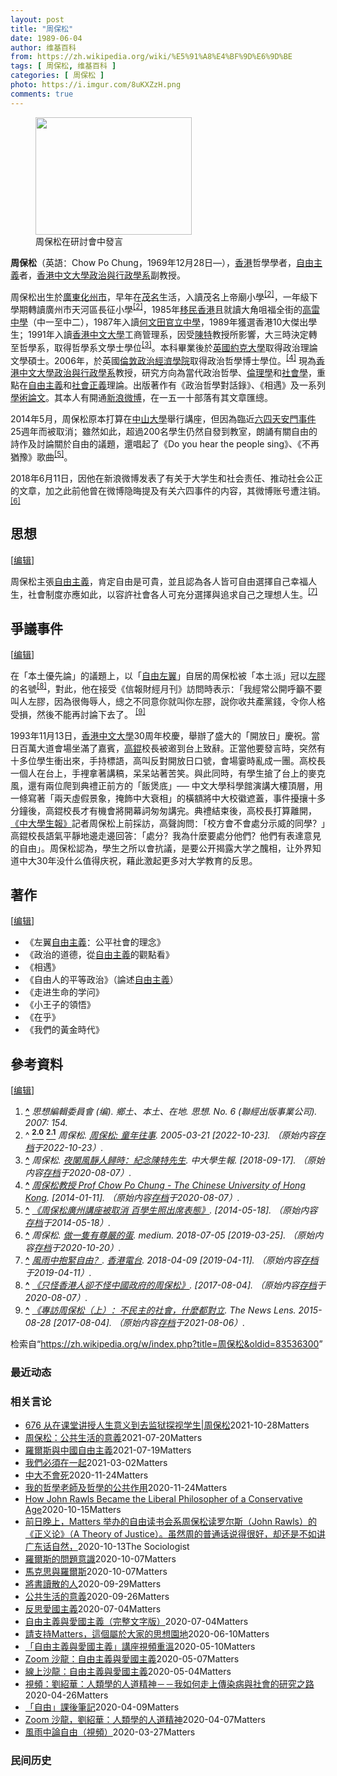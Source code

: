 ```yaml
---
layout: post
title: "周保松"
date: 1989-06-04
author: 维基百科
from: https://zh.wikipedia.org/wiki/%E5%91%A8%E4%BF%9D%E6%9D%BE
tags: [ 周保松, 维基百科 ]
categories: [ 周保松 ]
photo: https://i.imgur.com/8uKXZzH.png
comments: true
---
```

<div class="mw-content-ltr mw-parser-output" lang="zh" dir="ltr"><style data-mw-deduplicate="TemplateStyles:r83732082">.mw-parser-output .infobox-subbox{padding:0;border:none;margin:-3px;width:auto;min-width:100%;font-size:100%;clear:none;float:none;background-color:transparent}.mw-parser-output .infobox-3cols-child{margin:auto}.mw-parser-output .infobox .navbar{font-size:100%}body.skin-minerva .mw-parser-output .infobox-header,body.skin-minerva .mw-parser-output .infobox-subheader,body.skin-minerva .mw-parser-output .infobox-above,body.skin-minerva .mw-parser-output .infobox-title,body.skin-minerva .mw-parser-output .infobox-image,body.skin-minerva .mw-parser-output .infobox-full-data,body.skin-minerva .mw-parser-output .infobox-below{text-align:center}@media screen{html.skin-theme-clientpref-night .mw-parser-output .infobox-full-data:not(.notheme)>div:not(.notheme)[style]{background:#1f1f23!important;color:#f8f9fa}@media screen and (prefers-color-scheme:dark){html.skin-theme-clientpref-os .mw-parser-output .infobox-full-data:not(.notheme) div:not(.notheme){background:#1f1f23!important;color:#f8f9fa}}html.skin-theme-clientpref-night .mw-parser-output .infobox td div:not(.notheme)[style]{background:transparent!important;color:var(--color-base,#202122)}@media screen and (prefers-color-scheme:dark){html.skin-theme-clientpref-os .mw-parser-output .infobox td div:not(.notheme)[style]{background:transparent!important;color:var(--color-base,#202122)}}html.skin-theme-clientpref-night .mw-parser-output .infobox td div.NavHead:not(.notheme)[style]{background:transparent!important}}@media screen and (prefers-color-scheme:dark){html.skin-theme-clientpref-os .mw-parser-output .infobox td div.NavHead:not(.notheme)[style]{background:transparent!important}}@media(min-width:640px){body.skin--responsive .mw-parser-output .infobox-table{display:table!important}body.skin--responsive .mw-parser-output .infobox-table>caption{display:table-caption!important}body.skin--responsive .mw-parser-output .infobox-table>tbody{display:table-row-group}body.skin--responsive .mw-parser-output .infobox-table tr{display:table-row!important}body.skin--responsive .mw-parser-output .infobox-table th,body.skin--responsive .mw-parser-output .infobox-table td{padding-left:inherit;padding-right:inherit}}</style><link rel="mw-deduplicated-inline-style" href="mw-data:TemplateStyles:r83732082">
<figure typeof="mw:File/Thumb"><a href="/wiki/File:Chow_Po_Chung_in_seminar.jpg" class="mw-file-description"><img src="//upload.wikimedia.org/wikipedia/commons/thumb/7/79/Chow_Po_Chung_in_seminar.jpg/250px-Chow_Po_Chung_in_seminar.jpg" decoding="async" width="250" height="188" class="mw-file-element" srcset="//upload.wikimedia.org/wikipedia/commons/thumb/7/79/Chow_Po_Chung_in_seminar.jpg/375px-Chow_Po_Chung_in_seminar.jpg 1.5x, //upload.wikimedia.org/wikipedia/commons/thumb/7/79/Chow_Po_Chung_in_seminar.jpg/500px-Chow_Po_Chung_in_seminar.jpg 2x" data-file-width="2560" data-file-height="1920"></a><figcaption>周保松在研討會中發言</figcaption></figure>
<p><b>周保松</b>（英語：<span lang="en">Chow Po Chung</span>，1969年12月28日<span class="useeditintro" title="Template:BLP editintro">—</span>），<a href="/wiki/%E9%A6%99%E6%B8%AF" title="香港">香港</a>哲學學者，<a href="/wiki/%E8%87%AA%E7%94%B1%E4%B8%BB%E7%BE%A9" class="mw-redirect" title="自由主義">自由主義</a>者，<a href="/wiki/%E9%A6%99%E6%B8%AF%E4%B8%AD%E6%96%87%E5%A4%A7%E5%AD%B8" title="香港中文大學">香港中文大學</a><a href="/wiki/%E9%A6%99%E6%B8%AF%E4%B8%AD%E6%96%87%E5%A4%A7%E5%AD%B8%E6%94%BF%E6%B2%BB%E8%88%87%E8%A1%8C%E6%94%BF%E5%AD%B8%E7%B3%BB" class="mw-redirect" title="香港中文大學政治與行政學系">政治與行政學系</a>副教授。
</p>
<meta property="mw:PageProp/toc">
<div class="mw-heading mw-heading2"></div>
<p>周保松出生於<a href="/wiki/%E5%BB%A3%E6%9D%B1" class="mw-redirect" title="廣東">廣東</a><a href="/wiki/%E5%8C%96%E5%B7%9E%E5%B8%82" title="化州市">化州市</a>，早年在<a href="/wiki/%E8%8C%82%E5%90%8D" class="mw-redirect" title="茂名">茂名</a>生活，入讀茂名上帝廟小學<sup id="cite_ref-周保松:_童年往事_2-0" class="reference"><a href="#cite_note-周保松:_童年往事-2"><span class="cite-bracket">[</span>2<span class="cite-bracket">]</span></a></sup>，一年級下學期轉讀廣州市天河區長征小學<sup id="cite_ref-周保松:_童年往事_2-1" class="reference"><a href="#cite_note-周保松:_童年往事-2"><span class="cite-bracket">[</span>2<span class="cite-bracket">]</span></a></sup>，1985年<a href="/wiki/%E9%A6%99%E6%B8%AF%E6%96%B0%E7%A7%BB%E6%B0%91" title="香港新移民">移民</a><a href="/wiki/%E9%A6%99%E6%B8%AF" title="香港">香港</a>且就讀大角咀福全街的<a href="/wiki/%E9%AB%98%E9%9B%B7%E4%B8%AD%E5%AD%B8" title="高雷中學">高雷中學</a>（中一至中二），1987年入讀<a href="/wiki/%E4%BD%95%E6%96%87%E7%94%B0%E5%AE%98%E7%AB%8B%E4%B8%AD%E5%AD%B8" title="何文田官立中學">何文田官立中學</a>，1989年獲選香港10大傑出學生；1991年入讀<a href="/wiki/%E9%A6%99%E6%B8%AF%E4%B8%AD%E6%96%87%E5%A4%A7%E5%AD%B8" title="香港中文大學">香港中文大學</a>工商管理系，因受<a href="/wiki/%E9%99%B3%E7%89%B9" title="陳特">陳特</a>教授所影響，大三時決定轉至哲學系，取得哲學系文學士學位<sup id="cite_ref-ChowPoChung2882_3-0" class="reference"><a href="#cite_note-ChowPoChung2882-3"><span class="cite-bracket">[</span>3<span class="cite-bracket">]</span></a></sup>。本科畢業後於<a href="/wiki/%E8%8B%B1%E5%9C%8B%E7%B4%84%E5%85%8B%E5%A4%A7%E5%AD%B8" class="mw-redirect" title="英國約克大學">英國約克大學</a>取得政治理論文學碩士。2006年，於英國<a href="/wiki/%E5%80%AB%E6%95%A6%E6%94%BF%E6%B2%BB%E7%B6%93%E6%BF%9F%E5%AD%B8%E9%99%A2" title="倫敦政治經濟學院">倫敦政治經濟學院</a>取得政治哲學博士學位。<sup id="cite_ref-4" class="reference"><a href="#cite_note-4"><span class="cite-bracket">[</span>4<span class="cite-bracket">]</span></a></sup> 現為<a href="/wiki/%E9%A6%99%E6%B8%AF%E4%B8%AD%E6%96%87%E5%A4%A7%E5%AD%B8%E6%94%BF%E6%B2%BB%E8%88%87%E8%A1%8C%E6%94%BF%E5%AD%B8%E7%B3%BB" class="mw-redirect" title="香港中文大學政治與行政學系">香港中文大學政治與行政學系</a>教授，研究方向為當代政治哲學、<a href="/wiki/%E5%80%AB%E7%90%86%E5%AD%B8" class="mw-redirect" title="倫理學">倫理學</a>和<a href="/wiki/%E7%A4%BE%E6%9C%83%E5%AD%B8" class="mw-redirect" title="社會學">社會學</a>，重點在<a href="/wiki/%E8%87%AA%E7%94%B1%E4%B8%BB%E7%BE%A9" class="mw-redirect" title="自由主義">自由主義</a>和<a href="/wiki/%E7%A4%BE%E6%9C%83%E6%AD%A3%E7%BE%A9" title="社會正義">社會正義</a>理論。出版著作有《政治哲學對話錄》、《相遇》及一系列<a href="/wiki/%E5%AD%A6%E6%9C%AF%E8%AE%BA%E6%96%87" class="mw-redirect" title="学术论文">學術論文</a>。其本人有開通<a href="/wiki/%E6%96%B0%E6%B5%AA%E5%BE%AE%E5%8D%9A" title="新浪微博">新浪微博</a>，在一五一十部落有其文章匯總。
</p><p>2014年5月，周保松原本打算在<a href="/wiki/%E4%B8%AD%E5%B1%B1%E5%A4%A7%E5%AD%B8" class="mw-redirect" title="中山大學">中山大學</a>舉行講座，但因為臨近<a href="/wiki/%E5%85%AD%E5%9B%9B%E5%A4%A9%E5%AE%89%E9%96%80%E4%BA%8B%E4%BB%B6" class="mw-redirect" title="六四天安門事件">六四天安門事件</a>25週年而被取消；雖然如此，超過200名學生仍然自發到教室，朗誦有關自由的詩作及討論關於自由的議題，還唱起了《Do you hear the people sing》、《不再猶豫》歌曲<sup id="cite_ref-5" class="reference"><a href="#cite_note-5"><span class="cite-bracket">[</span>5<span class="cite-bracket">]</span></a></sup>。
</p><p>2018年6月11日，因他在新浪微博发表了有关于大学生和社会责任、推动社会公正的文章，加之此前他曾在微博隐晦提及有关六四事件的内容，其微博账号遭注销。<sup id="cite_ref-6" class="reference"><a href="#cite_note-6"><span class="cite-bracket">[</span>6<span class="cite-bracket">]</span></a></sup>
</p>
<div class="mw-heading mw-heading2"><h2 id="思想"><span id=".E6.80.9D.E6.83.B3"></span>思想</h2><span class="mw-editsection"><span class="mw-editsection-bracket">[</span><a href="/w/index.php?title=%E5%91%A8%E4%BF%9D%E6%9D%BE&amp;action=edit&amp;section=2" title="编辑章节：思想"><span>编辑</span></a><span class="mw-editsection-bracket">]</span></span></div>
<p>周保松主張<a href="/wiki/%E8%87%AA%E7%94%B1%E4%B8%BB%E7%BE%A9" class="mw-redirect" title="自由主義">自由主義</a>，肯定自由是可貴，並且認為各人皆可自由選擇自己幸福人生，社會制度亦應如此，以容許社會各人可充分選擇與追求自己之理想人生。<sup id="cite_ref-7" class="reference"><a href="#cite_note-7"><span class="cite-bracket">[</span>7<span class="cite-bracket">]</span></a></sup>
</p>
<div class="mw-heading mw-heading2"><h2 id="爭議事件"><span id=".E7.88.AD.E8.AD.B0.E4.BA.8B.E4.BB.B6"></span>爭議事件</h2><span class="mw-editsection"><span class="mw-editsection-bracket">[</span><a href="/w/index.php?title=%E5%91%A8%E4%BF%9D%E6%9D%BE&amp;action=edit&amp;section=3" title="编辑章节：爭議事件"><span>编辑</span></a><span class="mw-editsection-bracket">]</span></span></div>
<p>在「本土優先論」的議題上，以「<a href="/wiki/%E7%A4%BE%E4%BC%9A%E8%87%AA%E7%94%B1%E4%B8%BB%E4%B9%89" title="社会自由主义">自由左翼</a>」自居的周保松被「本土派」冠以<a href="/wiki/%E5%B7%A6%E8%86%A0" title="左膠">左膠</a>的名號<sup id="cite_ref-8" class="reference"><a href="#cite_note-8"><span class="cite-bracket">[</span>8<span class="cite-bracket">]</span></a></sup>，對此，他在接受《信報財經月刊》訪問時表示：「我經常公開呼籲不要叫人左膠，因為很侮辱人，總之不同意你就叫你左膠，說你收共產黨錢，令你人格受損，然後不能再討論下去了。  <sup id="cite_ref-9" class="reference"><a href="#cite_note-9"><span class="cite-bracket">[</span>9<span class="cite-bracket">]</span></a></sup>
</p><p>1993年11月13日，<a href="/wiki/%E9%A6%99%E6%B8%AF%E4%B8%AD%E6%96%87%E5%A4%A7%E5%AD%B8" title="香港中文大學">香港中文大學</a>30周年校慶，舉辦了盛大的「開放日」慶祝。當日百萬大道會場坐滿了嘉賓，<a href="/wiki/%E9%AB%98%E9%8C%95" title="高錕">高錕</a>校長被邀到台上致辭。正當他要發言時，突然有十多位學生衝出來，手持標語，高叫反對開放日口號，會場霎時亂成一團。高校長一個人在台上，手裡拿著講稿，呆呆站著苦笑。與此同時，有學生搶了台上的麥克風，還有兩位爬到典禮正前方的「飯煲底」── 中文大學科學館演講大樓頂層，用一條寫著「兩天虛假景象，掩飾中大衰相」的橫額將中大校徽遮蓋，事件擾攘十多分鐘後，高錕校長才有機會將開幕詞匆匆講完。典禮結束後，高校長打算離開，<a href="/wiki/%E4%B8%AD%E5%A4%A7%E5%AD%B8%E7%94%9F%E5%A0%B1" title="中大學生報">《中大學生報》</a>記者周保松上前採訪，高聲詢問：「校方會不會處分示威的同學？」高錕校長語氣平靜地邊走邊回答：「處分？我為什麼要處分他們？他們有表達意見的自由」。周保松認為，學生之所以會抗議，是要公开揭露大学之醜相，让外界知道中大30年没什么值得庆祝，藉此激起更多对大学教育的反思。
</p>
<div class="mw-heading mw-heading2"><h2 id="著作"><span id=".E8.91.97.E4.BD.9C"></span>著作</h2><span class="mw-editsection"><span class="mw-editsection-bracket">[</span><a href="/w/index.php?title=%E5%91%A8%E4%BF%9D%E6%9D%BE&amp;action=edit&amp;section=4" title="编辑章节：著作"><span>编辑</span></a><span class="mw-editsection-bracket">]</span></span></div>
<ul><li>《左翼<a href="/wiki/%E8%87%AA%E7%94%B1%E4%B8%BB%E7%BE%A9" class="mw-redirect" title="自由主義">自由主義</a>：公平社會的理念》</li>
<li>《政治的道德，從<a href="/wiki/%E8%87%AA%E7%94%B1%E4%B8%BB%E7%BE%A9" class="mw-redirect" title="自由主義">自由主義</a>的觀點看》</li>
<li>《相遇》</li>
<li>《自由人的平等政治》（論述<a href="/wiki/%E8%87%AA%E7%94%B1%E4%B8%BB%E7%BE%A9" class="mw-redirect" title="自由主義">自由主義</a>）</li>
<li>《走进生命的学问》</li>
<li>《小王子的領悟》</li>
<li>《在乎》</li>
<li>《我們的黃金時代》</li></ul>
<div class="mw-heading mw-heading2"><h2 id="參考資料"><span id=".E5.8F.83.E8.80.83.E8.B3.87.E6.96.99"></span>參考資料</h2><span class="mw-editsection"><span class="mw-editsection-bracket">[</span><a href="/w/index.php?title=%E5%91%A8%E4%BF%9D%E6%9D%BE&amp;action=edit&amp;section=5" title="编辑章节：參考資料"><span>编辑</span></a><span class="mw-editsection-bracket">]</span></span></div>
<div class="reflist" style="list-style-type: decimal;">
<ol class="references">
<li id="cite_note-1"><span class="mw-cite-backlink"><b><a href="#cite_ref-1">^</a></b></span> <span class="reference-text"><cite class="citation magazine">思想編輯委員會 (编). 鄉土、本土、在地. 思想. No.&nbsp;6 (聯經出版事業公司). 2007: 154.</cite><span title="ctx_ver=Z39.88-2004&amp;rfr_id=info%3Asid%2Fzh.wikipedia.org%3A%E5%91%A8%E4%BF%9D%E6%9D%BE&amp;rft.atitle=%E9%84%89%E5%9C%9F%E3%80%81%E6%9C%AC%E5%9C%9F%E3%80%81%E5%9C%A8%E5%9C%B0&amp;rft.au=%E6%80%9D%E6%83%B3%E7%B7%A8%E8%BC%AF%E5%A7%94%E5%93%A1%E6%9C%83&amp;rft.date=2007&amp;rft.genre=article&amp;rft.issue=6&amp;rft.jtitle=%E6%80%9D%E6%83%B3&amp;rft.pages=154&amp;rft_val_fmt=info%3Aofi%2Ffmt%3Akev%3Amtx%3Ajournal" class="Z3988"><span style="display:none;">&nbsp;</span></span></span>
</li>
<li id="cite_note-周保松:_童年往事-2"><span class="mw-cite-backlink">^ <a href="#cite_ref-周保松:_童年往事_2-0"><sup><b>2.0</b></sup></a> <a href="#cite_ref-周保松:_童年往事_2-1"><sup><b>2.1</b></sup></a></span> <span class="reference-text"><cite class="citation web">周保松. <a rel="nofollow" class="external text" href="https://www.inmediahk.net/%E5%91%A8%E4%BF%9D%E6%9D%BE-%E7%AB%A5%E5%B9%B4%E5%BE%80%E4%BA%8B">周保松: 童年往事</a>. 2005-03-21 <span class="reference-accessdate"> [<span class="nowrap">2022-10-23</span>]</span>. （原始内容<a rel="nofollow" class="external text" href="https://web.archive.org/web/20221023063502/https://www.inmediahk.net/%E5%91%A8%E4%BF%9D%E6%9D%BE-%E7%AB%A5%E5%B9%B4%E5%BE%80%E4%BA%8B">存档</a>于2022-10-23）.</cite><span title="ctx_ver=Z39.88-2004&amp;rfr_id=info%3Asid%2Fzh.wikipedia.org%3A%E5%91%A8%E4%BF%9D%E6%9D%BE&amp;rft.au=%E5%91%A8%E4%BF%9D%E6%9D%BE&amp;rft.btitle=%E5%91%A8%E4%BF%9D%E6%9D%BE%3A+%E7%AB%A5%E5%B9%B4%E5%BE%80%E4%BA%8B&amp;rft.date=2005-03-21&amp;rft.genre=unknown&amp;rft_id=https%3A%2F%2Fwww.inmediahk.net%2F%25E5%2591%25A8%25E4%25BF%259D%25E6%259D%25BE-%25E7%25AB%25A5%25E5%25B9%25B4%25E5%25BE%2580%25E4%25BA%258B&amp;rft_val_fmt=info%3Aofi%2Ffmt%3Akev%3Amtx%3Abook" class="Z3988"><span style="display:none;">&nbsp;</span></span></span>
</li>
<li id="cite_note-ChowPoChung2882-3"><span class="mw-cite-backlink"><b><a href="#cite_ref-ChowPoChung2882_3-0">^</a></b></span> <span class="reference-text"><cite class="citation web">周保松. <a rel="nofollow" class="external text" href="http://cusp.hk/?p=2882">夜闌風靜人歸時：紀念陳特先生</a>. 中大學生報.  <span class="reference-accessdate"> [<span class="nowrap">2018-09-17</span>]</span>. （原始内容<a rel="nofollow" class="external text" href="https://web.archive.org/web/20200807133204/http://cusp.hk/?p=2882">存档</a>于2020-08-07）.</cite><span title="ctx_ver=Z39.88-2004&amp;rfr_id=info%3Asid%2Fzh.wikipedia.org%3A%E5%91%A8%E4%BF%9D%E6%9D%BE&amp;rft.au=%E5%91%A8%E4%BF%9D%E6%9D%BE&amp;rft.btitle=%E5%A4%9C%E9%97%8C%E9%A2%A8%E9%9D%9C%E4%BA%BA%E6%AD%B8%E6%99%82%EF%BC%9A%E7%B4%80%E5%BF%B5%E9%99%B3%E7%89%B9%E5%85%88%E7%94%9F&amp;rft.genre=unknown&amp;rft.pub=%E4%B8%AD%E5%A4%A7%E5%AD%B8%E7%94%9F%E5%A0%B1&amp;rft_id=http%3A%2F%2Fcusp.hk%2F%3Fp%3D2882&amp;rft_val_fmt=info%3Aofi%2Ffmt%3Akev%3Amtx%3Abook" class="Z3988"><span style="display:none;">&nbsp;</span></span></span>
</li>
<li id="cite_note-4"><span class="mw-cite-backlink"><b><a href="#cite_ref-4">^</a></b></span> <span class="reference-text"><cite class="citation web"><a rel="nofollow" class="external text" href="http://www.cuhk.edu.hk/oge/eta/0809/chow.html">周保松教授 Prof Chow Po Chung - The Chinese University of Hong Kong</a>.  <span class="reference-accessdate"> [<span class="nowrap">2014-01-11</span>]</span>. （原始内容<a rel="nofollow" class="external text" href="https://web.archive.org/web/20200807133128/http://www.cuhk.edu.hk/oge/eta/0809/chow.html">存档</a>于2020-08-07）.</cite><span title="ctx_ver=Z39.88-2004&amp;rfr_id=info%3Asid%2Fzh.wikipedia.org%3A%E5%91%A8%E4%BF%9D%E6%9D%BE&amp;rft.btitle=%E5%91%A8%E4%BF%9D%E6%9D%BE%E6%95%99%E6%8E%88+Prof+Chow+Po+Chung+-+The+Chinese+University+of+Hong+Kong&amp;rft.genre=unknown&amp;rft_id=http%3A%2F%2Fwww.cuhk.edu.hk%2Foge%2Feta%2F0809%2Fchow.html&amp;rft_val_fmt=info%3Aofi%2Ffmt%3Akev%3Amtx%3Abook" class="Z3988"><span style="display:none;">&nbsp;</span></span></span>
</li>
<li id="cite_note-5"><span class="mw-cite-backlink"><b><a href="#cite_ref-5">^</a></b></span> <span class="reference-text"><cite class="citation web"><a rel="nofollow" class="external text" href="http://inews.mingpao.com/htm/Inews/20140516/gb51310y.htm">《周保松廣州講座被取消 百學生照出席表態》</a>.  <span class="reference-accessdate"> [<span class="nowrap">2014-05-18</span>]</span>. （原始内容<a rel="nofollow" class="external text" href="https://web.archive.org/web/20140518174216/http://inews.mingpao.com/htm/Inews/20140516/gb51310y.htm">存档</a>于2014-05-18）.</cite><span title="ctx_ver=Z39.88-2004&amp;rfr_id=info%3Asid%2Fzh.wikipedia.org%3A%E5%91%A8%E4%BF%9D%E6%9D%BE&amp;rft.btitle=%E3%80%8A%E5%91%A8%E4%BF%9D%E6%9D%BE%E5%BB%A3%E5%B7%9E%E8%AC%9B%E5%BA%A7%E8%A2%AB%E5%8F%96%E6%B6%88+%E7%99%BE%E5%AD%B8%E7%94%9F%E7%85%A7%E5%87%BA%E5%B8%AD%E8%A1%A8%E6%85%8B%E3%80%8B&amp;rft.genre=unknown&amp;rft_id=http%3A%2F%2Finews.mingpao.com%2Fhtm%2FInews%2F20140516%2Fgb51310y.htm&amp;rft_val_fmt=info%3Aofi%2Ffmt%3Akev%3Amtx%3Abook" class="Z3988"><span style="display:none;">&nbsp;</span></span></span>
</li>
<li id="cite_note-6"><span class="mw-cite-backlink"><b><a href="#cite_ref-6">^</a></b></span> <span class="reference-text"><cite class="citation web">周保松. <a rel="nofollow" class="external text" href="https://medium.com/@pochungchow/%E5%81%9A%E4%B8%80%E9%9A%BB%E6%9C%89%E5%B0%8A%E5%9A%B4%E7%9A%84%E8%9B%8B-822345487ce4">做一隻有尊嚴的蛋</a>. medium. 2018-07-05 <span class="reference-accessdate"> [<span class="nowrap">2019-03-25</span>]</span>. （原始内容<a rel="nofollow" class="external text" href="https://web.archive.org/web/20201020043918/https://medium.com/@pochungchow/%E5%81%9A%E4%B8%80%E9%9A%BB%E6%9C%89%E5%B0%8A%E5%9A%B4%E7%9A%84%E8%9B%8B-822345487ce4">存档</a>于2020-10-20）.</cite><span title="ctx_ver=Z39.88-2004&amp;rfr_id=info%3Asid%2Fzh.wikipedia.org%3A%E5%91%A8%E4%BF%9D%E6%9D%BE&amp;rft.atitle=%E5%81%9A%E4%B8%80%E9%9A%BB%E6%9C%89%E5%B0%8A%E5%9A%B4%E7%9A%84%E8%9B%8B&amp;rft.au=%E5%91%A8%E4%BF%9D%E6%9D%BE&amp;rft.date=2018-07-05&amp;rft.genre=unknown&amp;rft.jtitle=medium&amp;rft_id=https%3A%2F%2Fmedium.com%2F%40pochungchow%2F%25E5%2581%259A%25E4%25B8%2580%25E9%259A%25BB%25E6%259C%2589%25E5%25B0%258A%25E5%259A%25B4%25E7%259A%2584%25E8%259B%258B-822345487ce4&amp;rft_val_fmt=info%3Aofi%2Ffmt%3Akev%3Amtx%3Ajournal" class="Z3988"><span style="display:none;">&nbsp;</span></span></span>
</li>
<li id="cite_note-7"><span class="mw-cite-backlink"><b><a href="#cite_ref-7">^</a></b></span> <span class="reference-text"><cite class="citation web"><a rel="nofollow" class="external text" href="https://www.rthk.hk/tv/dtt31/programme/philosophynight2018/episode/493282">風雨中抱緊自由？</a>. <a href="/wiki/%E9%A6%99%E6%B8%AF%E9%9B%BB%E5%8F%B0" title="香港電台">香港電台</a>. 2018-04-09 <span class="reference-accessdate"> [<span class="nowrap">2019-04-11</span>]</span>. （原始内容<a rel="nofollow" class="external text" href="https://web.archive.org/web/20190411055305/https://www.rthk.hk/tv/dtt31/programme/philosophynight2018/episode/493282">存档</a>于2019-04-11）.</cite><span title="ctx_ver=Z39.88-2004&amp;rfr_id=info%3Asid%2Fzh.wikipedia.org%3A%E5%91%A8%E4%BF%9D%E6%9D%BE&amp;rft.btitle=%E9%A2%A8%E9%9B%A8%E4%B8%AD%E6%8A%B1%E7%B7%8A%E8%87%AA%E7%94%B1%EF%BC%9F&amp;rft.date=2018-04-09&amp;rft.genre=unknown&amp;rft_id=https%3A%2F%2Fwww.rthk.hk%2Ftv%2Fdtt31%2Fprogramme%2Fphilosophynight2018%2Fepisode%2F493282&amp;rft_val_fmt=info%3Aofi%2Ffmt%3Akev%3Amtx%3Abook" class="Z3988"><span style="display:none;">&nbsp;</span></span></span>
</li>
<li id="cite_note-8"><span class="mw-cite-backlink"><b><a href="#cite_ref-8">^</a></b></span> <span class="reference-text"><cite class="citation web"><a rel="nofollow" class="external text" href="http://www.vjmedia.com.hk/articles/2014/06/22/76059/">《只怪香港人卻不怪中國政府的周保松》</a>.  <span class="reference-accessdate"> [<span class="nowrap">2017-08-04</span>]</span>. （原始内容<a rel="nofollow" class="external text" href="https://web.archive.org/web/20200807133147/https://www.vjmedia.com.hk/articles/2014/06/22/76059">存档</a>于2020-08-07）.</cite><span title="ctx_ver=Z39.88-2004&amp;rfr_id=info%3Asid%2Fzh.wikipedia.org%3A%E5%91%A8%E4%BF%9D%E6%9D%BE&amp;rft.btitle=%E3%80%8A%E5%8F%AA%E6%80%AA%E9%A6%99%E6%B8%AF%E4%BA%BA%E5%8D%BB%E4%B8%8D%E6%80%AA%E4%B8%AD%E5%9C%8B%E6%94%BF%E5%BA%9C%E7%9A%84%E5%91%A8%E4%BF%9D%E6%9D%BE%E3%80%8B&amp;rft.genre=unknown&amp;rft_id=http%3A%2F%2Fwww.vjmedia.com.hk%2Farticles%2F2014%2F06%2F22%2F76059%2F&amp;rft_val_fmt=info%3Aofi%2Ffmt%3Akev%3Amtx%3Abook" class="Z3988"><span style="display:none;">&nbsp;</span></span></span>
</li>
<li id="cite_note-9"><span class="mw-cite-backlink"><b><a href="#cite_ref-9">^</a></b></span> <span class="reference-text"><cite class="citation web"><a rel="nofollow" class="external text" href="https://www.thenewslens.com/article/23475">《專訪周保松（上）：不民主的社會，什麼都對立</a>. The News Lens. 2015-08-28 <span class="reference-accessdate"> [<span class="nowrap">2017-08-04</span>]</span>. （原始内容<a rel="nofollow" class="external text" href="https://web.archive.org/web/20210806073143/https://www.thenewslens.com/article/23475">存档</a>于2021-08-06）.</cite><span title="ctx_ver=Z39.88-2004&amp;rfr_id=info%3Asid%2Fzh.wikipedia.org%3A%E5%91%A8%E4%BF%9D%E6%9D%BE&amp;rft.atitle=%E3%80%8A%E5%B0%88%E8%A8%AA%E5%91%A8%E4%BF%9D%E6%9D%BE%EF%BC%88%E4%B8%8A%EF%BC%89%EF%BC%9A%E4%B8%8D%E6%B0%91%E4%B8%BB%E7%9A%84%E7%A4%BE%E6%9C%83%EF%BC%8C%E4%BB%80%E9%BA%BC%E9%83%BD%E5%B0%8D%E7%AB%8B&amp;rft.date=2015-08-28&amp;rft.genre=unknown&amp;rft.jtitle=The+News+Lens&amp;rft_id=https%3A%2F%2Fwww.thenewslens.com%2Farticle%2F23475&amp;rft_val_fmt=info%3Aofi%2Ffmt%3Akev%3Amtx%3Ajournal" class="Z3988"><span style="display:none;">&nbsp;</span></span></span>
</li>
</ol></div>
<!-- 
NewPP limit report
Parsed by mw‐web.codfw.main‐694cf4987f‐spkm8
Cached time: 20241126031903
Cache expiry: 2592000
Reduced expiry: false
Complications: [show‐toc]
CPU time usage: 0.360 seconds
Real time usage: 0.539 seconds
Preprocessor visited node count: 3131/1000000
Post‐expand include size: 37574/2097152 bytes
Template argument size: 5275/2097152 bytes
Highest expansion depth: 14/100
Expensive parser function count: 1/500
Unstrip recursion depth: 0/20
Unstrip post‐expand size: 18797/5000000 bytes
Lua time usage: 0.230/10.000 seconds
Lua memory usage: 20164618/52428800 bytes
Number of Wikibase entities loaded: 1/400
-->
<!--
Transclusion expansion time report (%,ms,calls,template)
100.00%  391.756      1 -total
 49.69%  194.677      1 Template:Infobox_scholar
 24.25%   94.996      1 Template:Lang-en
 20.98%   82.188      3 Template:Infobox
 18.45%   72.272      1 Template:Reflist
 12.76%   49.984      1 Template:Infobox_person/core
  9.35%   36.645      1 Template:Cite_magazine
  8.36%   32.766      1 Template:Wikidata_image
  6.57%   25.754      8 Template:Cite_web
  6.16%   24.117      1 Template:Bd
-->

<!-- Saved in parser cache with key zhwiki:pcache:idhash:3792192-0!canonical!zh and timestamp 20241126031903 and revision id 83536300. Rendering was triggered because: page-view
 -->
</div><!--esi <esi:include src="/esitest-fa8a495983347898/content" /> --><noscript><img src="https://login.wikimedia.org/wiki/Special:CentralAutoLogin/start?type=1x1" alt="" width="1" height="1" style="border: none; position: absolute;"></noscript>
<div class="printfooter" data-nosnippet="">检索自“<a dir="ltr" href="https://zh.wikipedia.org/w/index.php?title=周保松&amp;oldid=83536300">https://zh.wikipedia.org/w/index.php?title=周保松&amp;oldid=83536300</a>”</div><div id="recent-news"><h3>最近动态</h3><ul></ul></div><div id="open-opinion"><h3>相关言论</h3><ul><li><a href="https://nodebe4.github.io/opinion/2021-10-28/676-%E4%BB%8E%E5%9C%A8%E8%AF%BE%E5%A0%82%E8%AE%B2%E6%8E%88%E4%BA%BA%E7%94%9F%E6%84%8F%E4%B9%89%E5%88%B0%E5%8E%BB%E7%9B%91%E7%8B%B1%E6%8E%A2%E8%A7%86%E5%AD%A6%E7%94%9F-%E5%91%A8%E4%BF%9D%E6%9D%BE/" title="野兽爱智慧">676 从在课堂讲授人生意义到去监狱探视学生|周保松</a><time>2021-10-28</time><a class="tag">Matters</a></li>
<li><a href="https://nodebe4.github.io/opinion/2021-07-20/%E5%91%A8%E4%BF%9D%E6%9D%BE-%E5%85%AC%E5%85%B1%E7%94%9F%E6%B4%BB%E7%9A%84%E6%84%8F%E7%BE%A9/" title="周保松">周保松：公共生活的意義</a><time>2021-07-20</time><a class="tag">Matters</a></li>
<li><a href="https://nodebe4.github.io/opinion/2021-07-19/%E7%BE%85%E7%88%BE%E6%96%AF%E8%88%87%E4%B8%AD%E5%9C%8B%E8%87%AA%E7%94%B1%E4%B8%BB%E7%BE%A9/" title="周保松">羅爾斯與中國自由主義</a><time>2021-07-19</time><a class="tag">Matters</a></li>
<li><a href="https://nodebe4.github.io/opinion/2021-03-02/%E6%88%91%E5%80%91%E5%BF%85%E9%A0%88%E5%9C%A8%E4%B8%80%E8%B5%B7/" title="周保松">我們必須在一起</a><time>2021-03-02</time><a class="tag">Matters</a></li>
<li><a href="https://nodebe4.github.io/opinion/2020-11-24/%E4%B8%AD%E5%A4%A7%E4%B8%8D%E6%9C%83%E6%AD%BB/" title="周保松">中大不會死</a><time>2020-11-24</time><a class="tag">Matters</a></li>
<li><a href="https://nodebe4.github.io/opinion/2020-11-24/%E6%88%91%E7%9A%84%E5%93%B2%E5%AD%B8%E8%80%81%E5%B8%AB%E5%8F%8A%E5%93%B2%E5%AD%B8%E7%9A%84%E5%85%AC%E5%85%B1%E4%BD%9C%E7%94%A8/" title="周保松">我的哲學老師及哲學的公共作用</a><time>2020-11-24</time><a class="tag">Matters</a></li>
<li><a href="https://nodebe4.github.io/opinion/2020-10-15/How-John-Rawls-Became-the-Liberal-Philosopher-of-a/" title="周保松">How John Rawls Became the Liberal Philosopher of a Conservative Age</a><time>2020-10-15</time><a class="tag">Matters</a></li>
<li><a href="https://nodebe4.github.io/opinion/2020-10-13/%E5%89%8D%E6%97%A5%E6%99%9A%E4%B8%8A-Matters-%E4%B8%BE%E5%8A%9E%E7%9A%84%E8%87%AA%E7%94%B1%E8%AF%BB%E4%B9%A6%E4%BC%9A%E7%B3%BB%E5%91%A8%E4%BF%9D%E6%9D%BE%E8%AF%BB%E7%BD%97%E5%B0%94%E6%96%AF-John-Rawls-%E7%9A%84-%E6%AD%A3%E4%B9%89%E8%AE%BA-A/" title="The Sociologist">前日晚上，Matters 举办的自由读书会系周保松读罗尔斯（John Rawls）的《正义论》（A Theory of Justice）。虽然周的普通话说得很好，却还是不如讲广东话自然，</a><time>2020-10-13</time><a class="tag">The Sociologist</a></li>
<li><a href="https://nodebe4.github.io/opinion/2020-10-07/%E7%BE%85%E7%88%BE%E6%96%AF%E7%9A%84%E5%95%8F%E9%A1%8C%E6%84%8F%E8%AD%98/" title="周保松">羅爾斯的問題意識</a><time>2020-10-07</time><a class="tag">Matters</a></li>
<li><a href="https://nodebe4.github.io/opinion/2020-10-07/%E9%A6%AC%E5%85%8B%E6%80%9D%E8%88%87%E7%BE%85%E7%88%BE%E6%96%AF/" title="周保松">馬克思與羅爾斯</a><time>2020-10-07</time><a class="tag">Matters</a></li>
<li><a href="https://nodebe4.github.io/opinion/2020-09-29/%E5%B0%87%E6%9B%B8%E8%AE%80%E6%95%A3%E7%9A%84%E4%BA%BA/" title="周保松">將書讀散的人</a><time>2020-09-29</time><a class="tag">Matters</a></li>
<li><a href="https://nodebe4.github.io/opinion/2020-09-26/%E5%85%AC%E5%85%B1%E7%94%9F%E6%B4%BB%E7%9A%84%E6%84%8F%E7%BE%A9/" title="周保松">公共生活的意義</a><time>2020-09-26</time><a class="tag">Matters</a></li>
<li><a href="https://nodebe4.github.io/opinion/2020-07-04/%E5%8F%8D%E6%80%9D%E6%84%9B%E5%9C%8B%E4%B8%BB%E7%BE%A9/" title="周保松">反思愛國主義</a><time>2020-07-04</time><a class="tag">Matters</a></li>
<li><a href="https://nodebe4.github.io/opinion/2020-07-04/%E8%87%AA%E7%94%B1%E4%B8%BB%E7%BE%A9%E8%88%87%E6%84%9B%E5%9C%8B%E4%B8%BB%E7%BE%A9-%E5%AE%8C%E6%95%B4%E6%96%87%E5%AD%97%E7%89%88/" title="周保松">自由主義與愛國主義（完整文字版）</a><time>2020-07-04</time><a class="tag">Matters</a></li>
<li><a href="https://nodebe4.github.io/opinion/2020-06-10/%E8%AB%8B%E6%94%AF%E6%8C%81Matters-%E9%80%99%E5%80%8B%E5%B1%AC%E6%96%BC%E5%A4%A7%E5%AE%B6%E7%9A%84%E6%80%9D%E6%83%B3%E5%9C%92%E5%9C%B0/" title="周保松">請支持Matters，這個屬於大家的思想園地</a><time>2020-06-10</time><a class="tag">Matters</a></li>
<li><a href="https://nodebe4.github.io/opinion/2020-05-10/%E8%87%AA%E7%94%B1%E4%B8%BB%E7%BE%A9%E8%88%87%E6%84%9B%E5%9C%8B%E4%B8%BB%E7%BE%A9-%E8%AC%9B%E5%BA%A7%E8%A6%96%E9%A0%BB%E9%87%8D%E6%BA%AB/" title="周保松">「自由主義與愛國主義」講座視頻重溫</a><time>2020-05-10</time><a class="tag">Matters</a></li>
<li><a href="https://nodebe4.github.io/opinion/2020-05-07/Zoom-%E6%B2%99%E9%BE%8D-%E8%87%AA%E7%94%B1%E4%B8%BB%E7%BE%A9%E8%88%87%E6%84%9B%E5%9C%8B%E4%B8%BB%E7%BE%A9/" title="周保松">Zoom 沙龍：自由主義與愛國主義</a><time>2020-05-07</time><a class="tag">Matters</a></li>
<li><a href="https://nodebe4.github.io/opinion/2020-05-04/%E7%B7%9A%E4%B8%8A%E6%B2%99%E9%BE%8D-%E8%87%AA%E7%94%B1%E4%B8%BB%E7%BE%A9%E8%88%87%E6%84%9B%E5%9C%8B%E4%B8%BB%E7%BE%A9/" title="周保松">線上沙龍：自由主義與愛國主義</a><time>2020-05-04</time><a class="tag">Matters</a></li>
<li><a href="https://nodebe4.github.io/opinion/2020-04-26/%E8%A6%96%E9%A0%BB-%E5%8A%89%E7%B4%B9%E8%8F%AF-%E4%BA%BA%E9%A1%9E%E5%AD%B8%E7%9A%84%E4%BA%BA%E9%81%93%E7%B2%BE%E7%A5%9E-%E6%88%91%E5%A6%82%E4%BD%95%E8%B5%B0%E4%B8%8A%E5%82%B3%E6%9F%93%E7%97%85%E8%88%87%E7%A4%BE%E6%9C%83%E7%9A%84%E7%A0%94%E7%A9%B6%E4%B9%8B%E8%B7%AF/" title="周保松">視頻：劉紹華：人類學的人道精神－－我如何走上傳染病與社會的研究之路</a><time>2020-04-26</time><a class="tag">Matters</a></li>
<li><a href="https://nodebe4.github.io/opinion/2020-04-09/%E8%87%AA%E7%94%B1-%E8%AA%B2%E5%BE%8C%E7%AD%86%E8%A8%98/" title="周保松">「自由」課後筆記</a><time>2020-04-09</time><a class="tag">Matters</a></li>
<li><a href="https://nodebe4.github.io/opinion/2020-04-07/Zoom-%E6%B2%99%E9%BE%8D-%E5%8A%89%E7%B4%B9%E8%8F%AF-%E4%BA%BA%E9%A1%9E%E5%AD%B8%E7%9A%84%E4%BA%BA%E9%81%93%E7%B2%BE%E7%A5%9E/" title="周保松">Zoom 沙龍，劉紹華：人類學的人道精神</a><time>2020-04-07</time><a class="tag">Matters</a></li>
<li><a href="https://nodebe4.github.io/opinion/2020-03-27/%E9%A2%A8%E9%9B%A8%E4%B8%AD%E8%AB%96%E8%87%AA%E7%94%B1-%E8%A6%96%E9%A0%BB/" title="周保松">風雨中論自由（視頻）</a><time>2020-03-27</time><a class="tag">Matters</a></li>
</ul></div><div id="mjls-record"><h3>民间历史</h3><ul></ul></div>